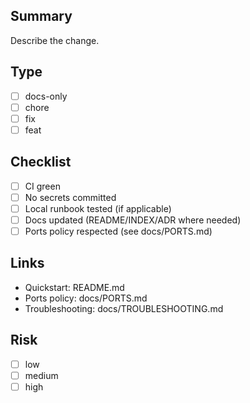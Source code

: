 ## Summary

Describe the change.

## Type
- [ ] docs-only
- [ ] chore
- [ ] fix
- [ ] feat

## Checklist
- [ ] CI green
- [ ] No secrets committed
- [ ] Local runbook tested (if applicable)
- [ ] Docs updated (README/INDEX/ADR where needed)
- [ ] Ports policy respected (see docs/PORTS.md)

## Links
- Quickstart: README.md
- Ports policy: docs/PORTS.md
- Troubleshooting: docs/TROUBLESHOOTING.md

## Risk
- [ ] low
- [ ] medium
- [ ] high
